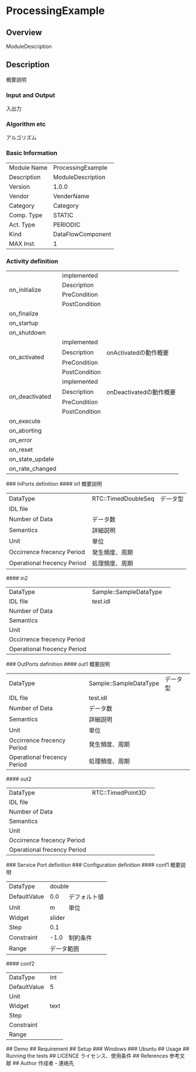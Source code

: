 # ProcessingExample
## Overview
ModuleDescription
## Description
概要説明
### Input and Output
入出力
### Algorithm etc
アルゴリズム
### Basic Information
|  |  |
----|---- 
| Module Name | ProcessingExample |
| Description | ModuleDescription |
| Version | 1.0.0 |
| Vendor | VenderName |
| Category | Category |
| Comp. Type | STATIC |
| Act. Type | PERIODIC |
| Kind | DataFlowComponent |
| MAX Inst. | 1 |
### Activity definition
<table>
  <tr>
    <td rowspan="4">on_initialize</td>
    <td colspan="2">implemented</td>
    <tr>
      <td>Description</td>
      <td></td>
    </tr>
    <tr>
      <td>PreCondition</td>
      <td></td>
    </tr>
    <tr>
      <td>PostCondition</td>
      <td></td>
    </tr>
  </tr>
  <tr>
    <td>on_finalize</td>
    <td colspan="2"></td>
  </tr>
  <tr>
    <td>on_startup</td>
    <td colspan="2"></td>
  </tr>
  <tr>
    <td>on_shutdown</td>
    <td colspan="2"></td>
  </tr>
  <tr>
    <td rowspan="4">on_activated</td>
    <td colspan="2">implemented</td>
    <tr>
      <td>Description</td>
      <td>onActivatedの動作概要</td>
    </tr>
    <tr>
      <td>PreCondition</td>
      <td></td>
    </tr>
    <tr>
      <td>PostCondition</td>
      <td></td>
    </tr>
  </tr>
  <tr>
    <td rowspan="4">on_deactivated</td>
    <td colspan="2">implemented</td>
    <tr>
      <td>Description</td>
      <td>onDeactivatedの動作概要</td>
    </tr>
    <tr>
      <td>PreCondition</td>
      <td></td>
    </tr>
    <tr>
      <td>PostCondition</td>
      <td></td>
    </tr>
  </tr>
  <tr>
    <td>on_execute</td>
    <td colspan="2"></td>
  </tr>
  <tr>
    <td>on_aborting</td>
    <td colspan="2"></td>
  </tr>
  <tr>
    <td>on_error</td>
    <td colspan="2"></td>
  </tr>
  <tr>
    <td>on_reset</td>
    <td colspan="2"></td>
  </tr>
  <tr>
    <td>on_state_update</td>
    <td colspan="2"></td>
  </tr>
  <tr>
    <td>on_rate_changed</td>
    <td colspan="2"></td>
  </tr>
</table>
### InPorts definition
#### in1
概要説明
<table>
  <tr>
    <td>DataType</td>
    <td>RTC::TimedDoubleSeq</td>
    <td>データ型</td>
  </tr>
  <tr>
    <td>IDL file</td>
    <td colspan="2"></td>
  </tr>
  <tr>
    <td>Number of Data</td>
    <td colspan="2">データ数</td>
  </tr>
  <tr>
    <td>Semantics</td>
    <td colspan="2">詳細説明</td>
  </tr>
  <tr>
    <td>Unit</td>
    <td colspan="2">単位</td>
  </tr>
  <tr>
    <td>Occirrence frecency Period</td>
    <td colspan="2">発生頻度、周期</td>
  </tr>
  <tr>
    <td>Operational frecency Period</td>
    <td colspan="2">処理頻度、周期</td>
  </tr>
</table>
#### in2
<table>
  <tr>
    <td>DataType</td>
    <td>Sample::SampleDataType</td>
    <td></td>
  </tr>
  <tr>
    <td>IDL file</td>
    <td colspan="2">test.idl</td>
  </tr>
  <tr>
    <td>Number of Data</td>
    <td colspan="2"></td>
  </tr>
  <tr>
    <td>Semantics</td>
    <td colspan="2"></td>
  </tr>
  <tr>
    <td>Unit</td>
    <td colspan="2"></td>
  </tr>
  <tr>
    <td>Occirrence frecency Period</td>
    <td colspan="2"></td>
  </tr>
  <tr>
    <td>Operational frecency Period</td>
    <td colspan="2"></td>
  </tr>
</table>
### OutPorts definition
#### out1
概要説明
<table>
  <tr>
    <td>DataType</td>
    <td>Sample::SampleDataType</td>
    <td>データ型</td>
  </tr>
  <tr>
    <td>IDL file</td>
    <td colspan="2">test.idl</td>
  </tr>
  <tr>
    <td>Number of Data</td>
    <td colspan="2">データ数</td>
  </tr>
  <tr>
    <td>Semantics</td>
    <td colspan="2">詳細説明</td>
  </tr>
  <tr>
    <td>Unit</td>
    <td colspan="2">単位</td>
  </tr>
  <tr>
    <td>Occirrence frecency Period</td>
    <td colspan="2">発生頻度、周期</td>
  </tr>
  <tr>
    <td>Operational frecency Period</td>
    <td colspan="2">処理頻度、周期</td>
  </tr>
</table>
#### out2
<table>
  <tr>
    <td>DataType</td>
    <td>RTC::TimedPoint3D</td>
    <td></td>
  </tr>
  <tr>
    <td>IDL file</td>
    <td colspan="2"></td>
  </tr>
  <tr>
    <td>Number of Data</td>
    <td colspan="2"></td>
  </tr>
  <tr>
    <td>Semantics</td>
    <td colspan="2"></td>
  </tr>
  <tr>
    <td>Unit</td>
    <td colspan="2"></td>
  </tr>
  <tr>
    <td>Occirrence frecency Period</td>
    <td colspan="2"></td>
  </tr>
  <tr>
    <td>Operational frecency Period</td>
    <td colspan="2"></td>
  </tr>
</table>
### Service Port definition
### Configuration definition
#### conf1
概要説明
<table>
  <tr>
    <td>DataType</td>
    <td colspan="2">double</td>
  </tr>
  <tr>
    <td>DefaultValue</td>
    <td>0.0</td>
    <td>デフォルト値</td>
  </tr>
  <tr>
    <td>Unit</td>
    <td>m</td>
    <td>単位</td>
  </tr>
  <tr>
    <td>Widget</td>
    <td colspan="2">slider</td>
  </tr>
  <tr>
    <td>Step</td>
    <td colspan="2">0.1</td>
  </tr>
  <tr>
    <td>Constraint</td>
    <td>-1.0<x<1.0</td>
    <td>制約条件</td>
  </tr>
  <tr>
    <td>Range</td>
    <td colspan="2">データ範囲</td>
  </tr>
</table>
#### conf2
<table>
  <tr>
    <td>DataType</td>
    <td colspan="2">int</td>
  </tr>
  <tr>
    <td>DefaultValue</td>
    <td>5</td>
    <td></td>
  </tr>
  <tr>
    <td>Unit</td>
    <td></td>
    <td></td>
  </tr>
  <tr>
    <td>Widget</td>
    <td colspan="2">text</td>
  </tr>
  <tr>
    <td>Step</td>
    <td colspan="2"></td>
  </tr>
  <tr>
    <td>Constraint</td>
    <td></td>
    <td></td>
  </tr>
  <tr>
    <td>Range</td>
    <td colspan="2"></td>
  </tr>
</table>
## Demo
## Requirement
## Setup
### Windows
### Ubuntu
## Usage
## Running the tests
## LICENCE
ライセンス、使用条件
## References
参考文献
## Author
作成者・連絡先
